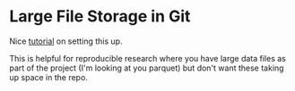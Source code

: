 # Large File Storage in Git

Nice [tutorial](https://www.youtube.com/watch?v=4WftZfn9L_I) on setting this up.

This is helpful for reproducible research where you have large data files as part of the project (I'm looking at you parquet) but don't want these taking up space in the repo.
